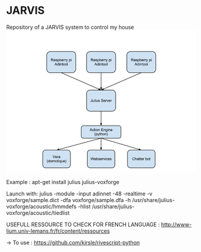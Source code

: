 JARVIS
======

Repository of a JARVIS system to control my house
![Image](docs/images/jarvis-architecture.png?raw=true)

Example :
apt-get install julius julius-voxforge

Launch with:
julius -module -input adinnet -48 -realtime -v voxforge/sample.dict  -dfa voxforge/sample.dfa -h /usr/share/julius-voxforge/acoustic/hmmdefs -hlist /usr/share/julius-voxforge/acoustic/tiedlist

USEFULL RESSOURCE TO CHECK FOR FRENCH LANGUAGE : http://www-lium.univ-lemans.fr/fr/content/ressources

-> To use : https://github.com/kirsle/rivescript-python
